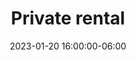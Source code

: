 ---
date: 2023-01-20 16:00:00-06:00
dates: 4:00 pm on Jan 20 2023
draft: false
durationMinutes: 300
title: Private rental
---